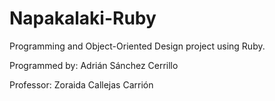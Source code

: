 # Napakalaki-Ruby

Programming and Object-Oriented Design project using Ruby.

Programmed by: Adrián Sánchez Cerrillo

Professor: Zoraida Callejas Carrión
